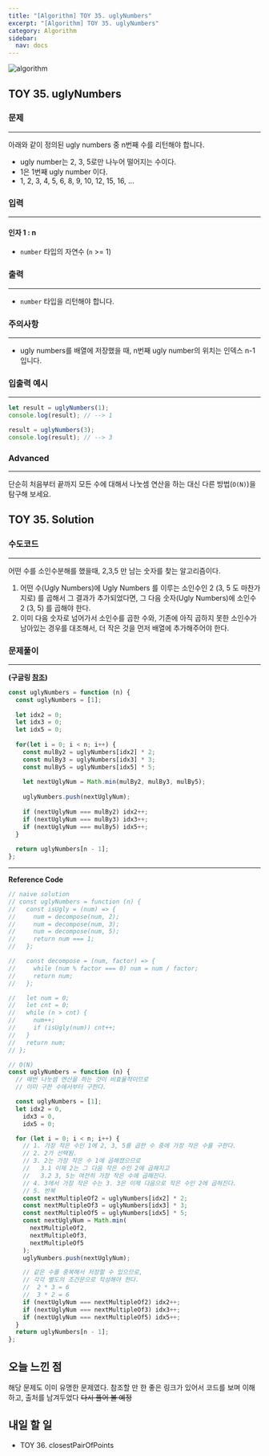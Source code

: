 ```yaml
---
title: "[Algorithm] TOY 35. uglyNumbers"
excerpt: "[Algorithm] TOY 35. uglyNumbers"
category: Algorithm
sidebar:
  nav: docs
---
```


![algorithm](https://user-images.githubusercontent.com/83164003/131701318-f0ff36c4-1fcc-4f21-b978-18a9d8ec3386.jpg)
## TOY 35. uglyNumbers
### 문제
---
아래와 같이 정의된 ugly numbers 중 n번째 수를 리턴해야 합니다.

- ugly number는 2, 3, 5로만 나누어 떨어지는 수이다.
- 1은 1번째 ugly number 이다.
- 1, 2, 3, 4, 5, 6, 8, 9, 10, 12, 15, 16, ...

### 입력
---
#### 인자 1 : n
- `number` 타입의 자연수 (`n` >= 1)

### 출력
---
- `number` 타입을 리턴해야 합니다.

### 주의사항
---
- ugly numbers를 배열에 저장했을 때, n번째 ugly number의 위치는 인덱스 n-1 입니다.

### 입출력 예시
---
```javascript
let result = uglyNumbers(1);
console.log(result); // --> 1

result = uglyNumbers(3);
console.log(result); // --> 3
```

### Advanced
---
단순히 처음부터 끝까지 모든 수에 대해서 나눗셈 연산을 하는 대신 다른 방법(`O(N)`)을 탐구해 보세요.

## TOY 35. Solution
### 수도코드
---
어떤 수를 소인수분해를 했을때, 2,3,5 만 남는 숫자를 찾는 알고리즘이다.

1. 어떤 수(Ugly Numbers)에 Ugly Numbers 를 이루는 소인수인 2 (3, 5 도 마찬가지로) 를 곱해서 그 결과가 추가되었다면, 그 다음 숫자(Ugly Numbers)에 소인수 2 (3, 5) 를 곱해야 한다.
2. 이미 다음 숫자로 넘어가서 소인수를 곱한 수와, 기존에 아직 곱하지 못한 소인수가 남아있는 경우를 대조해서, 더 작은 것을 먼저 배열에 추가해주어야 한다.

### 문제풀이 
---

**(구글링 <a href="https://velog.io/@eensungkim/Ugly-Numbers-TIL-87%EC%9D%BC%EC%B0%A8" target="_blank">참조</a>)**
```javascript
const uglyNumbers = function (n) {
  const uglyNumbers = [1];
  
  let idx2 = 0;
  let idx3 = 0;
  let idx5 = 0;
  
  for(let i = 0; i < n; i++) {
    const mulBy2 = uglyNumbers[idx2] * 2;
    const mulBy3 = uglyNumbers[idx3] * 3;
    const mulBy5 = uglyNumbers[idx5] * 5;
    
    let nextUglyNum = Math.min(mulBy2, mulBy3, mulBy5);
    
    uglyNumbers.push(nextUglyNum);
    
    if (nextUglyNum === mulBy2) idx2++;
    if (nextUglyNum === mulBy3) idx3++;
    if (nextUglyNum === mulBy5) idx5++;
  }
  
  return uglyNumbers[n - 1];
};
```
--- 

**Reference Code**
```javascript
// naive solution
// const uglyNumbers = function (n) {
//   const isUgly = (num) => {
//     num = decompose(num, 2);
//     num = decompose(num, 3);
//     num = decompose(num, 5);
//     return num === 1;
//   };

//   const decompose = (num, factor) => {
//     while (num % factor === 0) num = num / factor;
//     return num;
//   };

//   let num = 0;
//   let cnt = 0;
//   while (n > cnt) {
//     num++;
//     if (isUgly(num)) cnt++;
//   }
//   return num;
// };

// O(N)
const uglyNumbers = function (n) {
  // 매번 나눗셈 연산을 하는 것이 비효율적이므로
  // 이미 구한 수에서부터 구한다.

  const uglyNumbers = [1];
  let idx2 = 0,
    idx3 = 0,
    idx5 = 0;

  for (let i = 0; i < n; i++) {
    // 1. 가장 작은 수인 1에 2, 3, 5를 곱한 수 중에 가장 작은 수를 구한다.
    // 2. 2가 선택됨.
    // 3. 2는 가장 작은 수 1에 곱해졌으므로
    //   3.1 이제 2는 그 다음 작은 수인 2에 곱해지고
    //   3.2 3, 5는 여전히 가장 작은 수에 곱해진다.
    // 4. 3에서 가장 작은 수는 3. 3은 이제 다음으로 작은 수인 2에 곱혀진다.
    // 5. 반복
    const nextMultipleOf2 = uglyNumbers[idx2] * 2;
    const nextMultipleOf3 = uglyNumbers[idx3] * 3;
    const nextMultipleOf5 = uglyNumbers[idx5] * 5;
    const nextUglyNum = Math.min(
      nextMultipleOf2,
      nextMultipleOf3,
      nextMultipleOf5
    );
    uglyNumbers.push(nextUglyNum);

    // 같은 수를 중복해서 저장할 수 있으므로,
    // 각각 별도의 조건문으로 작성해야 한다.
    //  2 * 3 = 6
    //  3 * 2 = 6
    if (nextUglyNum === nextMultipleOf2) idx2++;
    if (nextUglyNum === nextMultipleOf3) idx3++;
    if (nextUglyNum === nextMultipleOf5) idx5++;
  }
  return uglyNumbers[n - 1];
};
```

## 오늘 느낀 점
해당 문제도 이미 유명한 문제였다. 참조할 만 한 좋은 링크가 있어서 코드를 보며 이해하고, 출처를 남겨두었다  ~~다시 풀어 볼 예정~~

## 내일 할 일
- TOY 36. closestPairOfPoints

